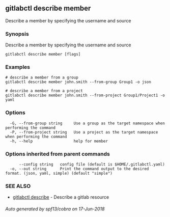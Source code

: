 ## gitlabctl describe member

Describe a member by specifying the username and source

### Synopsis

Describe a member by specifying the username and source

```
gitlabctl describe member [flags]
```

### Examples

```
# describe a member from a group
gitlabctl describe member john.smith --from-group Group1 -o json

# describe a member from a project
gitlabctl describe member john.smith --from-project Group1/Project1 -o yaml
```

### Options

```
  -G, --from-group string     Use a group as the target namespace when performing the command
  -P, --from-project string   Use a project as the target namespace when performing the command
  -h, --help                  help for member
```

### Options inherited from parent commands

```
      --config string   config file (default is $HOME/.gitlabctl.yaml)
  -o, --out string      Print the command output to the desired format. (json, yaml, simple) (default "simple")
```

### SEE ALSO

* [gitlabctl describe](gitlabctl_describe.md)	 - Describe a gitlab resource

###### Auto generated by spf13/cobra on 17-Jun-2018
